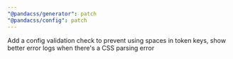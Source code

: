 ```yaml
---
"@pandacss/generator": patch
"@pandacss/config": patch
---
```


Add a config validation check to prevent using spaces in token keys, show better error logs when there's a CSS parsing error
